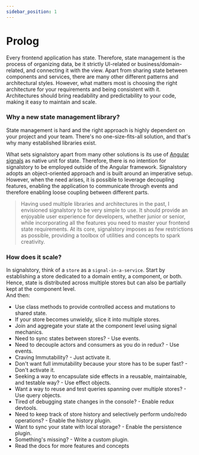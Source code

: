 ```yaml
---
sidebar_position: 1
---
```


# Prolog

Every frontend application has state. Therefore, state management is the process of organizing data, be it strictly UI-related or business/domain-related, and connecting it with the view. Apart from sharing state between components and services, there are many other different patterns and architectural styles. However, what matters most is choosing the right architecture for your requirements and being consistent with it. Architectures should bring readability and predictability to your code, making it easy to maintain and scale.

### Why a new state management library?

State management is hard and the right approach is highly dependent on your project and your team. There's no one-size-fits-all solution, and that's why many established libraries exist.

What sets signalstory apart from many other solutions is its use of [Angular signals](https://angular.io/guide/signals) as native unit for state. Therefore, there is no intention for signalstory to be employed outside of the Angular framework. Signalstory adopts an object-oriented approach and is built around an imperative setup. However, when the need arises, it is possible to leverage decoupling features, enabling the application to communicate through events and therefore enabling loose coupling between different parts.

> Having used multiple libraries and architectures in the past, I envisioned signalstory to be very simple to use. It should provide an enjoyable user experience for developers, whether junior or senior, while incorporating all the features you need to master your frontend state requirements. At its core, signalstory imposes as few restrictions as possible, providing a toolbox of utilities and concepts to spark creativity.

### How does it scale?

In signalstory, think of a `store` as a `signal-in-a-service`. Start by establishing a store dedicated to a domain entity, a component, or both. Hence, state is distributed across multiple stores but can also be partially kept at the component level.  
And then:

- Use class methods to provide controlled access and mutations to shared state.
- If your store becomes unwieldy, slice it into multiple stores.
- Join and aggregate your state at the component level using signal mechanics.
- Need to sync states between stores? - Use events.
- Need to decouple actors and consumers as you do in redux? - Use events.
- Craving Immutability? - Just activate it.
- Don't want full immutability because your store has to be super fast? - Don't activate it.
- Seeking a way to encapsulate side effects in a reusable, maintainable, and testable way? - Use effect objects.
- Want a way to reuse and test queries spanning over multiple stores? - Use query objects.
- Tired of debugging state changes in the console? - Enable redux devtools.
- Need to keep track of store history and selectively perform undo/redo operations? - Enable the history plugin.
- Want to sync your state with local storage? - Enable the persistence plugin.
- Something's missing? - Write a custom plugin.
- Read the docs for more features and concepts
